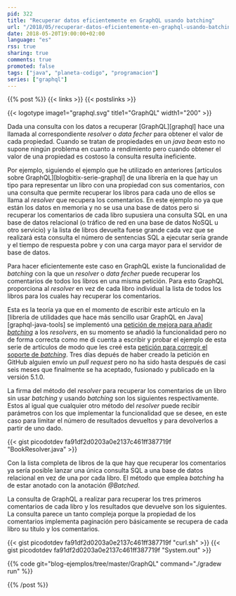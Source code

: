 ```yaml
---
pid: 322
title: "Recuperar datos eficientemente en GraphQL usando batching"
url: "/2018/05/recuperar-datos-eficientemente-en-graphql-usando-batching/"
date: 2018-05-20T19:00:00+02:00
language: "es"
rss: true
sharing: true
comments: true
promoted: false
tags: ["java", "planeta-codigo", "programacion"]
series: ["graphql"]
---
```


{{% post %}}
{{< links >}}
{{< postslinks >}}

{{< logotype image1="graphql.svg" title1="GraphQL" width1="200" >}}

Dada una consulta con los datos a recuperar [GraphQL][graphql] hace una llamada al correspondiente _resolver_ o _data fecher_ para obtener el valor de cada propiedad. Cuando se tratan de propiedades en un _java bean_ esto no supone ningún problema en cuanto a rendimiento pero cuando obtener el valor de una propiedad es costoso la consulta resulta ineficiente.

Por ejemplo, siguiendo el ejemplo que he utilizado en anteriores [artículos sobre GraphQL][blogbitix-serie-graphql] de una librería en la que hay un tipo para representar un libro con una propiedad con sus comentarios, con una consulta que permite recuperar los libros para cada uno de ellos se llama al _resolver_ que recupera los comentarios. En este ejemplo no ya que están los datos en memoria y no se usa una base de datos pero si recuperar los comentarios de cada libro supusiera una consulta SQL en una base de datos relacional (o tráfico de red en una base de datos NoSQL u otro servicio) y la lista de libros devuelta fuese grande cada vez que se realizará esta consulta el número de sentencias SQL a ejecutar sería grande y el tiempo de respuesta pobre y con una carga mayor para el servidor de base de datos.

Para hacer eficientemente este caso en GraphQL existe la funcionalidad de _batching_ con la que un _resolver_ o _data fecher_ puede recuperar los comentarios de todos los libros en una misma petición. Para esto GraphQL proporciona al _resolver_ en vez de cada libro individual la lista de todos los libros para los cuales hay recuperar los comentarios.

Esta es la teoría ya que en el momento de escribir este artículo en la [librería de utilidades que hace más sencillo usar GraphQL en Java][graphql-java-tools] se implementó una [petición de mejora para añadir _batching_](https://github.com/graphql-java/graphql-java-tools/issues/12) a los _resolvers_, en su momento se añadió la funcionalidad pero no de forma correcta como me di cuenta a escribir y probar el ejemplo de esta serie de artículos de modo que les creé esta [petición para corregir el soporte de _batching_](https://github.com/graphql-java/graphql-java-tools/issues/93). Tres días depués de haber creado la petición en GitHub alguien envío un _pull request_ pero no ha sido hasta después de casi seis meses que finalmente se ha aceptado, fusionado y publicado en la versión 5.1.0.

La firma del método del _resolver_ para recuperar los comentarios de un libro sin usar _batching_ y usando _batching_ son los siguientes respectivamente. Estos al igual que cualquier otro método del _resolver_ puede recibir parámetros con los que implementar la funcionalidad que se desee, en este caso para limitar el número de resultados devueltos y para devolverlos a partir de uno  dado.

{{< gist picodotdev fa91df2d0203a0e2137c461ff387719f "BookResolver.java" >}}

Con la lista completa de libros de la que hay que recuperar los comentarios ya sería posible lanzar una única consulta SQL a una base de datos relacional en vez de una por cada libro. El método que emplea _batching_ ha de estar anotado con la anotación _@Batched_.

La consulta de GraphQL a realizar para recuperar los tres primeros comentarios de cada libro y los resultados que devuelve son los siguientes. La consulta parece un tanto compleja porque la propiedad de los comentarios implementa paginación pero básicamente se recupera de cada libro su título y los comentarios.

{{< gist picodotdev fa91df2d0203a0e2137c461ff387719f "curl.sh" >}}
{{< gist picodotdev fa91df2d0203a0e2137c461ff387719f "System.out" >}}

{{% code git="blog-ejemplos/tree/master/GraphQL" command="./gradew run" %}}

{{% /post %}}

